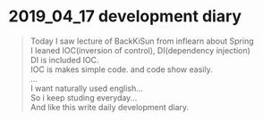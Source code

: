 # 2019_04_17 development diary  
  
> Today I saw lecture of BackKiSun from inflearn about Spring  
> I leaned IOC(inversion of control), DI(dependency injection)  
> DI is included IOC.  
> IOC is makes simple code. and code show easily.  
> ...  
> I want naturally used english...  
> So i keep studing everyday...  
> And like this write daily development diary.
